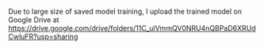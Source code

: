 Due to large size of saved model training, I upload the trained model on Google Drive at https://drive.google.com/drive/folders/11C_ulVmmQV0NRU4nQBPaD6XRUdCwluFR?usp=sharing
